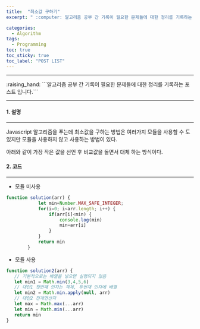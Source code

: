 ```yaml
---
title:  "최소값 구하기"
excerpt: " :computer: 알고리즘 공부 간 기록이 필요한 문제들에 대한 정리를 기록하는 포스트 입니다."

categories:
  - Algorithm
tags:
  - Programming
toc: true
toc_sticky: true
toc_label: "POST LIST"
---
```

<hr>
:raising_hand:  ```알고리즘 공부 간 기록이 필요한 문제들에 대한 정리를 기록하는 포스트 입니다.```

<hr>

#### 1. 설명
***
Javascript 알고리즘을 푸는데 최소값을 구하는 방법은
여러가지 모듈을 사용할 수 도 있지만 모듈을 사용하지 않고 사용하는 방법이 있다.

아래와 같이 가장 작은 값을 선언 후 비교값을 돌면서 대체 하는 방식이다.


#### 2. 코드
***
- 모듈 미사용<br>

```javascript
function solution(arr) {
            let min=Number.MAX_SAFE_INTEGER;
            for(i=0; i<arr.length; i++) {
                if(arr[i]<min) {
                    console.log(min)
                    min=arr[i]
                }
            }
            return min
        }
```

- 모듈 사용<br>

```javascript
function solution2(arr) {
   // 기본적으로는 배열을 넣으면 실행되지 않음
   let min1 = Math.min(3,4,5,6)
   // 대안1 첫번째 인자는 객체, 두번재 인자에 배열
   let min2 = Math.min.apply(null, arr)
   // 대안2 전개연산자 
   let max = Math.max(...arr)
   let min = Math.min(...arr)
   return min
}
```
